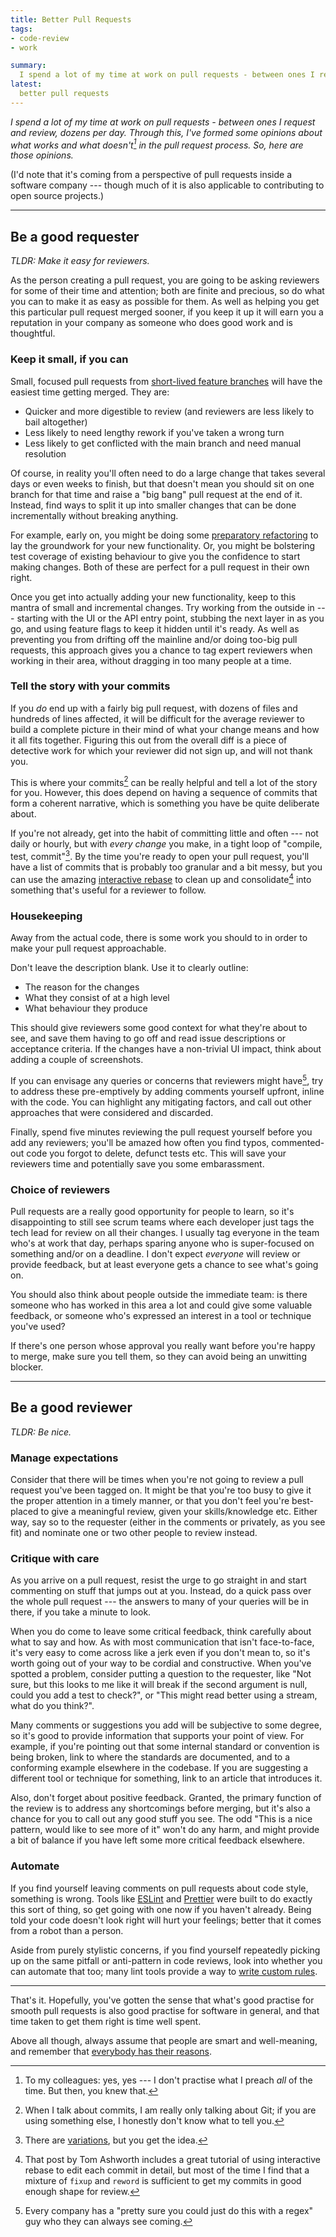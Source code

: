 ```yaml
---
title: Better Pull Requests
tags:
- code-review
- work

summary:
  I spend a lot of my time at work on pull requests - between ones I request and review, dozens per day. Through this, I've formed some opinions about what works and what doesn't in the pull request process. So, here are those opinions.
latest:
  better pull requests
---
```


*I spend a lot of my time at work on pull requests - between ones I request and review, dozens per day. Through this, I've formed some opinions about what works and what doesn't[^preach] in the pull request process. So, here are those opinions.*

(I'd note that it's coming from a perspective of pull requests inside a software company --- though much of it is also applicable to contributing to open source projects.)

[^preach]: To my colleagues: yes, yes --- I don't practise what I preach _all_ of the time. But then, you knew that.

- - - 
    
## Be a good requester

*TLDR: Make it easy for reviewers.*

As the person creating a pull request, you are going to be asking reviewers for some of their time and attention; both are finite and precious, so do what you can to make it as easy as possible for them. As well as helping you get this particular pull request merged sooner, if you keep it up it will earn you a reputation in your company as someone who does good work and is thoughtful.

### Keep it small, if you can

Small, focused pull requests from [short-lived feature branches](https://trunkbaseddevelopment.com/short-lived-feature-branches/) will have the easiest time getting merged. They are:

- Quicker and more digestible to review (and reviewers are less likely to bail altogether)
- Less likely to need lengthy rework if you've taken a wrong turn
- Less likely to get conflicted with the main branch and need manual resolution

Of course, in reality you'll often need to do a large change that takes several days or even weeks to finish, but that doesn't mean you should sit on one branch for that time and raise a "big bang" pull request at the end of it. Instead, find ways to split it up into smaller changes that can be done incrementally without breaking anything.

For example, early on, you might be doing some [preparatory refactoring](https://martinfowler.com/articles/preparatory-refactoring-example.html) to lay the groundwork for your new functionality. Or, you might be bolstering test coverage of existing behaviour to give you the confidence to start making changes. Both of these are perfect for a pull request in their own right.

Once you get into actually adding your new functionality, keep to this mantra of small and incremental changes. Try working from the outside in --- starting with the UI or the API entry point, stubbing the next layer in as you go, and using feature flags to keep it hidden until it's ready. As well as preventing you from drifting off the mainline and/or doing too-big pull requests, this approach gives you a chance to tag expert reviewers when working in their area, without dragging in too many people at a time.

### Tell the story with your commits

If you _do_ end up with a fairly big pull request, with dozens of files and hundreds of lines affected, it will be difficult for the average reviewer to build a complete picture in their mind of what your change means and how it all fits together. Figuring this out from the overall diff is a piece of detective work for which your reviewer did not sign up, and will not thank you.

This is where your commits[^onlygit] can be really helpful and tell a lot of the story for you. However, this does depend on having a sequence of commits that form a coherent narrative, which is something you have be quite deliberate about.

[^onlygit]: When I talk about commits, I am really only talking about Git; if you are using something else, I honestly don't know what to tell you.

If you're not already, get into the habit of committing little and often --- not daily or hourly, but with _every change_ you make, in a tight loop of "compile, test, commit"[^compiletestcommit]. By the time you're ready to open your pull request, you'll have a list of commits that is probably too granular and a bit messy, but you can use the amazing [interactive rebase](https://tgvashworth.com/2014/02/24/rebase-you-interactively-for-great-good.html) to clean up and consolidate[^moarrebase] into something that's useful for a reviewer to follow.

[^compiletestcommit]: There are [variations](https://medium.com/@kentbeck_7670/test-commit-revert-870bbd756864), but you get the idea.

[^moarrebase]: That post by Tom Ashworth includes a great tutorial of using interactive rebase to edit each commit in detail, but most of the time I find that a mixture of `fixup` and `reword` is sufficient to get my commits in good enough shape for review.

### Housekeeping

Away from the actual code, there is some work you should to in order to make your pull request approachable.

Don't leave the description blank. Use it to clearly outline:

- The reason for the changes
- What they consist of at a high level
- What behaviour they produce

This should give reviewers some good context for what they're about to see, and save them having to go off and read issue descriptions or acceptance criteria. If the changes have a non-trivial UI impact, think about adding a couple of screenshots.

If you can envisage any queries or concerns that reviewers might have[^burnett], try to address these pre-emptively by adding comments yourself upfront, inline with the code. You can highlight any mitigating factors, and call out other approaches that were considered and discarded.

[^burnett]: Every company has a "pretty sure you could just do this with a regex" guy who they can always see coming.

Finally, spend five minutes reviewing the pull request yourself before you add any reviewers; you'll be amazed how often you find typos, commented-out code you forgot to delete, defunct tests etc. This will save your reviewers time and potentially save you some embarassment.

### Choice of reviewers

Pull requests are a really good opportunity for people to learn, so it's disappointing to still see scrum teams where each developer just tags the tech lead for review on all their changes. I usually tag everyone in the team who's at work that day, perhaps sparing anyone who is super-focused on something and/or on a deadline. I don't expect _everyone_ will review or provide feedback, but at least everyone gets a chance to see what's going on.

You should also think about people outside the immediate team: is there someone who has worked in this area a lot and could give some valuable feedback, or someone who's expressed an interest in a tool or technique you've used?

If there's one person whose approval you really want before you're happy to merge, make sure you tell them, so they can avoid being an unwitting blocker.

- - - 

## Be a good reviewer

*TLDR: Be nice.*

### Manage expectations

Consider that there will be times when you're not going to review a pull request you've been tagged on. It might be that you're too busy to give it the proper attention in a timely manner, or that you don't feel you're best-placed to give a meaningful review, given your skills/knowledge etc. Either way, say so to the requester (either in the comments or privately, as you see fit) and nominate one or two other people to review instead.

### Critique with care

As you arrive on a pull request, resist the urge to go straight in and start commenting on stuff that jumps out at you. Instead, do a quick pass over the whole pull request --- the answers to many of your queries will be in there, if you take a minute to look.

When you do come to leave some critical feedback, think carefully about what to say and how. As with most communication that isn't face-to-face, it's very easy to come across like a jerk even if you don't mean to, so it's worth going out of your way to be cordial and constructive. When you've spotted a problem, consider putting a question to the requester, like "Not sure, but this looks to me like it will break if the second argument is null, could you add a test to check?", or "This might read better using a stream, what do you think?".

Many comments or suggestions you add will be subjective to some degree, so it's good to provide information that supports your point of view. For example, if you're pointing out that some internal standard or convention is being broken, link to where the standards are documented, and to a conforming example elsewhere in the codebase. If you are suggesting a different tool or technique for something, link to an article that introduces it.

Also, don't forget about positive feedback. Granted, the primary function of the review is to address any shortcomings before merging, but it's also a chance for you to call out any good stuff you see. The odd "This is a nice pattern, would like to see more of it" won't do any harm, and might provide a bit of balance if you have left some more critical feedback elsewhere.

### Automate

If you find yourself leaving comments on pull requests about code style, something is wrong. Tools like [ESLint](https://eslint.org/) and [Prettier](https://prettier.io/) were built to do exactly this sort of thing, so get going with one now if you haven't already. Being told your code doesn't look right will hurt your feelings; better that it comes from a robot than a person.

Aside from purely stylistic concerns, if you find yourself repeatedly picking up on the same pitfall or anti-pattern in code reviews, look into whether you can automate that too; many lint tools provide a way to [write custom rules](https://whiteclarkegroup.github.io/liquibase-linter/docs/custom-rules).

- - -

That's it. Hopefully, you've gotten the sense that what's good practise for smooth pull requests is also good practise for software in general, and that time taken to get them right is time well spent.

Above all though, always assume that people are smart and well-meaning, and remember that [everybody has their reasons](http://5by5.tv/b2w/2).
